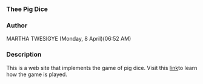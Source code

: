 ### Thee Pig Dice
### Author
MARTHA TWESIGYE  (Monday, 8 April)(06:52 AM)
### Description
This is a web site that implements the game of pig dice.
Visit this [link](https://en.wikipedia.org/wiki/Markdown)to learn how the game is played.